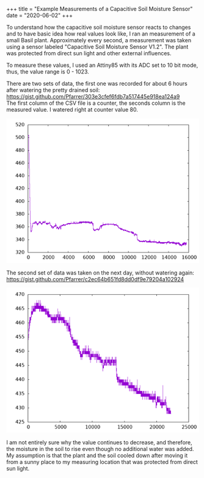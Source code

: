 +++
title = "Example Measurements of a Capacitive Soil Moisture Sensor"
date = "2020-06-02"
+++

To understand how the capacitive soil moisture sensor reacts to changes and to have basic idea how real values look like, I ran an measurement of a small Basil plant. Approximately every second, a measurement was taken using a sensor labeled "Capacitive Soil Moisture Sensor V1.2". The plant was protected from direct sun light and other external influences.

To measure these values, I used an Attiny85 with its ADC set to 10 bit mode, thus, the value range is 0 - 1023.

There are two sets of data, the first one was recorded for about 6 hours after watering the pretty drained soil: \
https://gist.github.com/Pfarrer/303e3cfef6fdb7a517445e918ea124a9 \
The first column of the CSV file is a counter, the seconds column is the measured value. I watered right at counter value 80.

![Moisture sensor readings directly after watering](moisture-sensor-readings-after-watering.png)

The second set of data was taken on the next day, without watering again:
https://gist.github.com/Pfarrer/c2ec64b651fd8dd0df9e79204a102924

![Moisture sensor readings one day after watering](moisture-sensor-readings-one-day-after-watering.png)

I am not entirely sure why the value continues to decrease, and therefore, the moisture in the soil to rise even though no additional water was added. My assumption is that the plant and the soil cooled down after moving it from a sunny place to my measuring location that was protected from direct sun light.
